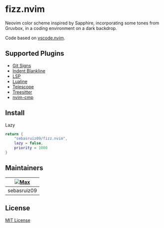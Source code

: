 # fizz.nvim

 Neovim color scheme inspired by Sapphire, incorporating some tones from Gruvbox, in a coding environment on a dark backdrop.

Code based on [vscode.nvim](https://github.com/Mofiqul/vscode.nvim).

## Supported Plugins

- [Git Signs](https://github.com/lewis6991/gitsigns.nvim)
- [Indent Blankline](https://github.com/lukas-reineke/indent-blankline.nvim)
- [LSP](https://github.com/neovim/nvim-lspconfig)
- [Lualine](https://github.com/hoob3rt/lualine.nvim)
- [Telescope](https://github.com/nvim-telescope/telescope.nvim)
- [Treesitter](https://github.com/nvim-treesitter/nvim-treesitter)
- [nvim-cmp](https://github.com/hrsh7th/nvim-cmp)

## Install

Lazy

```lua
return {
    "sebasruiz09/fizz.nvim",
    lazy = false,
    priority = 1000
}
```

## Maintainers

| [![Max](https://github.com/sebasruiz09.png?size=100)](https://github.com/sebasruiz09) |
| -------------------------------------------------------------------------- |
| sebasruiz09

## License

[MIT License](./LICENSE)
